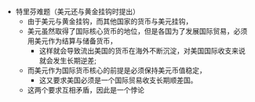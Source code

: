 - 特里芬难题（美元还与黄金挂钩时提出）
	- 由于美元与黄金挂钩，而其他国家的货币与美元挂钩，
	- 美元虽然取得了国际核心货币的地位，但是各国为了发展国际贸易，必须用美元作为结算与储备货币，
		- 这样就会导致流出美国的货币在海外不断沉淀，对美国国际收支来说就会发生长期逆差;
	- 而美元作为国际货币核心的前提是必须保持美元币值稳定，
		- 这又要求美国必须是一个国际贸易收支长期顺差国。
	- 这两个要求互相矛盾，因此是一个悖论
